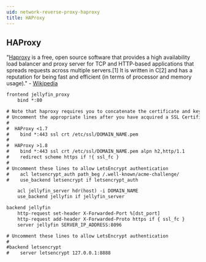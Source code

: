 ```yaml
---
uid: network-reverse-proxy-haproxy
title: HAProxy
---
```


## HAProxy

"[Haproxy](https://www.haproxy.com/) is a free, open source software that provides a high availability load balancer and proxy server for TCP and HTTP-based applications that spreads requests across multiple servers.[1] It is written in C[2] and has a reputation for being fast and efficient (in terms of processor and memory usage)." - [Wikipedia](https://en.wikipedia.org/wiki/HAProxy)

```txt
frontend jellyfin_proxy
    bind *:80

# Note that haproxy requires you to concatenate the certificate and key into a single file
# Uncomment the appropriate lines after you have acquired a SSL Certificate
#
#  HAProxy <1.7
#    bind *:443 ssl crt /etc/ssl/DOMAIN_NAME.pem
#
#  HAProxy >1.8
#    bind *:443 ssl crt /etc/ssl/DOMAIN_NAME.pem alpn h2,http/1.1
#    redirect scheme https if !{ ssl_fc }
#
# Uncomment these lines to allow LetsEncrypt authentication
#    acl letsencrypt_auth path_beg /.well-known/acme-challenge/
#    use_backend letsencrypt if letsencrypt_auth

    acl jellyfin_server hdr(host) -i DOMAIN_NAME
    use_backend jellyfin if jellyfin_server

backend jellyfin
    http-request set-header X-Forwarded-Port %[dst_port]
    http-request add-header X-Forwarded-Proto https if { ssl_fc }
    server jellyfin SERVER_IP_ADDRESS:8096

# Uncomment these lines to allow LetsEncrypt authentication
#
#backend letsencrypt
#    server letsencrypt 127.0.0.1:8888
```
